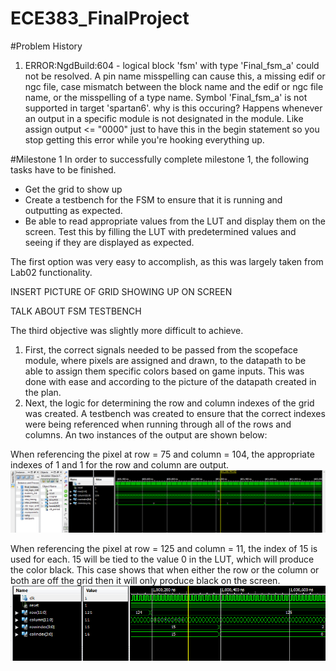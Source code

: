 # ECE383_FinalProject


#Problem History
1. ERROR:NgdBuild:604 - logical block 'fsm' with type 'Final_fsm_a' could not be
   resolved. A pin name misspelling can cause this, a missing edif or ngc file,
   case mismatch between the block name and the edif or ngc file name, or the
   misspelling of a type name. Symbol 'Final_fsm_a' is not supported in target
   'spartan6'.
why is this occuring?  Happens whenever an output in a specific module is not designated in the module.  Like assign output <= "0000" just to have this in the begin statement so you stop getting this error while you're hooking everything up.  


#Milestone 1
In order to successfully complete milestone 1, the following tasks have to be finished.  
-	Get the grid to show up 
-	Create a testbench for the FSM to ensure that it is running and outputting as expected.  
-	Be able to read appropriate values from the LUT and display them on the screen.  Test this by filling the LUT with predetermined values and seeing if they are displayed as expected.  



The first option was very easy to accomplish, as this was largely taken from Lab02 functionality.  

INSERT PICTURE OF GRID SHOWING UP ON SCREEN



TALK ABOUT FSM TESTBENCH




The third objective was slightly more difficult to achieve.  
1. First, the correct signals needed to be passed from the scopeface module, where pixels are assigned and drawn, to the datapath to be able to assign them specific colors based on game inputs.  This was done with ease and according to the picture of the datapath created in the plan. 
2. Next, the logic for determining the row and column indexes of the grid was created.  A testbench was created to ensure that the correct indexes were being referenced when running through all of the rows and columns.  An two instances of the output are shown below: 

When referencing the pixel at row = 75 and column = 104, the appropriate indexes of 1 and 1 for the row and column are output.  
![alt tag](https://raw.githubusercontent.com/JohnTerragnoli/ECE383_FinalProject/master/Pictures/Index%20Proof%201.PNG "correct column shows up")

When referencing the pixel at row = 125 and column = 11, the index of 15 is used for each.  15 will be tied to the value 0 in the LUT, which will produce the color black.  This case shows that when either the row or the column or both are off the grid then it will only produce black on the screen.  
![alt tag](https://raw.githubusercontent.com/JohnTerragnoli/ECE383_FinalProject/master/Pictures/Index%20Proof%202.PNG "blank referenced when off oscope")
